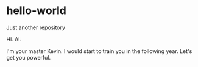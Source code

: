 # hello-world
Just another repository

Hi. AI.

I'm your master Kevin. I would start to train you in the following year.
Let's get you powerful.

